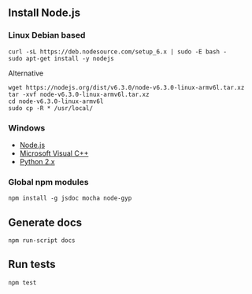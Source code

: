 ## Install Node.js
### Linux Debian based
```
curl -sL https://deb.nodesource.com/setup_6.x | sudo -E bash -
sudo apt-get install -y nodejs
```

Alternative
```
wget https://nodejs.org/dist/v6.3.0/node-v6.3.0-linux-armv6l.tar.xz
tar -xvf node-v6.3.0-linux-armv6l.tar.xz
cd node-v6.3.0-linux-armv6l
sudo cp -R * /usr/local/
```

### Windows
- [Node.js](https://nodejs.org/en/download/current/)
- [Microsoft Visual C++](https://www.microsoft.com/en-us/download/details.aspx?id=48145)
- [Python 2.x](https://www.python.org/downloads/)

### Global npm modules
```
npm install -g jsdoc mocha node-gyp
```


## Generate docs
```
npm run-script docs
```

## Run tests
```
npm test
```